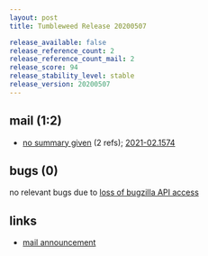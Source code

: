 ```yaml
---
layout: post
title: Tumbleweed Release 20200507

release_available: false
release_reference_count: 2
release_reference_count_mail: 2
release_score: 94
release_stability_level: stable
release_version: 20200507
---
```


## mail (1:2)

- [no summary given](https://github.com/boombatower/tumbleweed-review/issues/10) (2 refs); [2021-02.1574](https://github.com/boombatower/tumbleweed-review/issues/10)

## bugs (0)

<!--more-->

no relevant bugs due to [loss of bugzilla API access](https://bugzilla.opensuse.org/show_bug.cgi?id=1157722)



## links

- [mail announcement](https://github.com/boombatower/tumbleweed-review/issues/10)
